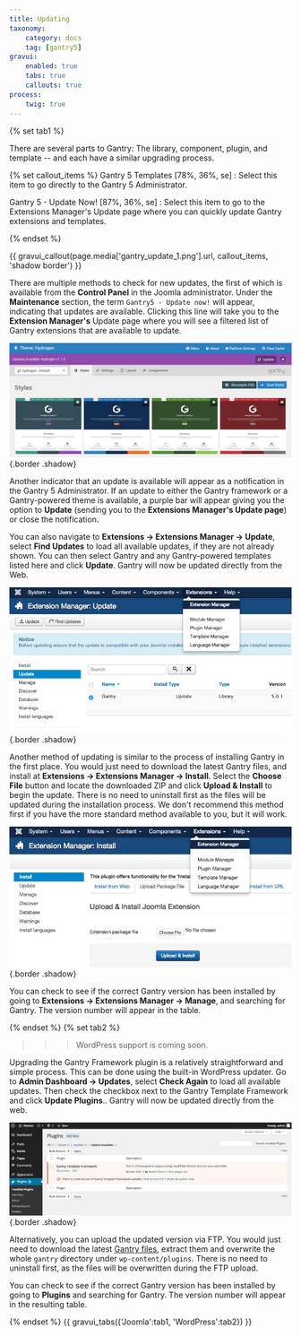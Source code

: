 ```yaml
---
title: Updating
taxonomy:
    category: docs
    tag: [gantry5]
gravui:
    enabled: true
    tabs: true
    callouts: true
process:
    twig: true
---
```


{% set tab1 %}

There are several parts to Gantry: The library, component, plugin, and template -- and each have a similar upgrading process.

{% set callout_items %}
Gantry 5 Templates [78%, 36%, se]
    : Select this item to go directly to the Gantry 5 Administrator.

Gantry 5 - Update Now! [87%, 36%, se]
    : Select this item to go to the Extensions Manager's Update page where you can quickly update Gantry extensions and templates.

{% endset %}

{{ gravui_callout(page.media['gantry_update_1.png'].url, callout_items, 'shadow border') }}

There are multiple methods to check for new updates, the first of which is available from the **Control Panel** in the Joomla administrator. Under the **Maintenance** section, the term `Gantry5 - Update now!` will appear, indicating that updates are available. Clicking this line will take you to the **Extension Manager's** Update page where you will see a filtered list of Gantry extensions that are available to update.

![Update Notification](gantry_updates_2.png) {.border .shadow}

Another indicator that an update is available will appear as a notification in the Gantry 5 Administrator. If an update to either the Gantry framework or a Gantry-powered theme is available, a purple bar will appear giving you the option to **Update** (sending you to the **Extensions Manager's Update page**) or close the notification.

You can also navigate to **Extensions → Extensions Manager → Update**, select **Find Updates** to load all available updates, if they are not already shown. You can then select Gantry and any Gantry-powered templates listed here and click **Update**. Gantry will now be updated directly from the Web.

![Gantry Update](update_j.png) {.border .shadow}

Another method of updating is similar to the process of installing Gantry in the first place. You would just need to download the latest Gantry files, and install at **Extensions → Extensions Manager → Install**. Select the **Choose File** button and locate the downloaded ZIP and click **Upload & Install** to begin the update. There is no need to uninstall first as the files will be updated during the installation process. We don't recommend this method first if you have the more standard method available to you, but it will work.

![Gantry Update](reinstall_j.jpg) {.border .shadow}

You can check to see if the correct Gantry version has been installed by going to **Extensions → Extensions Manager → Manage**, and searching for Gantry. The version number will appear in the table.

{% endset %}
{% set tab2 %}

>>> WordPress support is coming soon.

Upgrading the Gantry Framework plugin is a relatively straightforward and simple process. This can be done using the built-in WordPress updater. Go to **Admin Dashboard → Updates**, select **Check Again** to load all available updates. Then check the checkbox next to the Gantry Template Framework and click **Update Plugins**.. Gantry will now be updated directly from the web.

![](update_wp.png) {.border .shadow}

Alternatively, you can upload the updated version via FTP. You would just need to download the latest [Gantry files](http://code.google.com/p/gantry-framework/downloads/list?can=3&q=platform%3DWordPress), extract them and overwrite the whole `gantry` directory under `wp-content/plugins`. There is no need to uninstall first, as the files will be overwritten during the FTP upload.

You can check to see if the correct Gantry version has been installed by going to **Plugins** and searching for Gantry. The version number will appear in the resulting table.

{% endset %}
{{ gravui_tabs({'Joomla':tab1, 'WordPress':tab2}) }}

